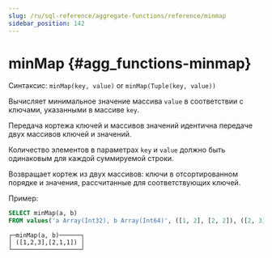 ```yaml
---
slug: /ru/sql-reference/aggregate-functions/reference/minmap
sidebar_position: 142
---
```


# minMap {#agg_functions-minmap}

Синтаксис: `minMap(key, value)` or `minMap(Tuple(key, value))`

Вычисляет минимальное значение массива `value` в соответствии с ключами, указанными в массиве `key`.

Передача кортежа ключей и массивов значений идентична передаче двух массивов ключей и значений.

Количество элементов в параметрах `key` и `value` должно быть одинаковым для каждой суммируемой строки.

Возвращает кортеж из двух массивов: ключи в отсортированном порядке и значения, рассчитанные для соответствующих ключей.

Пример:

``` sql
SELECT minMap(a, b)
FROM values('a Array(Int32), b Array(Int64)', ([1, 2], [2, 2]), ([2, 3], [1, 1]))
```

``` text
┌─minMap(a, b)──────┐
│ ([1,2,3],[2,1,1]) │
└───────────────────┘
```
